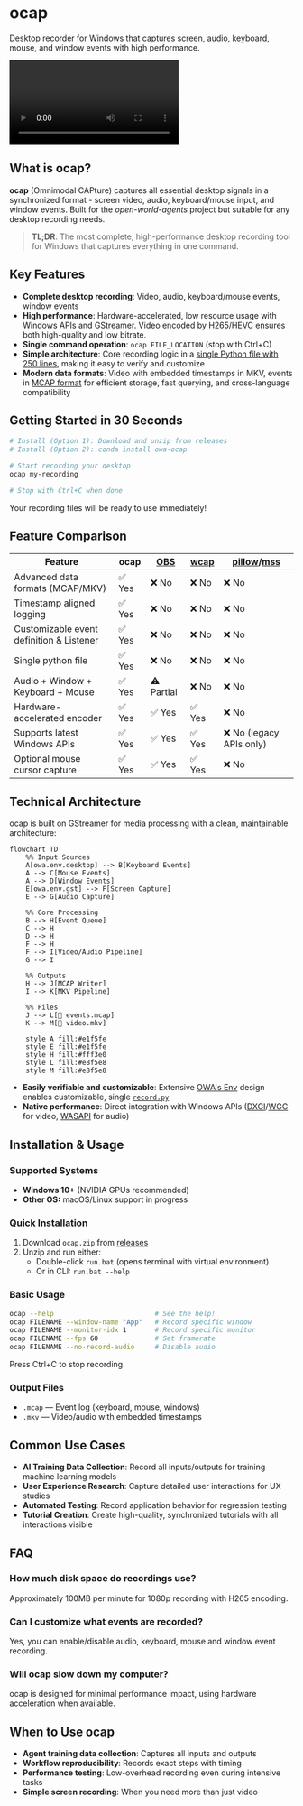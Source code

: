 # ocap

Desktop recorder for Windows that captures screen, audio, keyboard, mouse, and window events with high performance.

<!-- ![ocap recording demo](../images/ocap-demo.gif) -->

<video controls>
    <source src="../ocap.mkv" type="video/mp4">
</video>

## What is ocap?

**ocap** (Omnimodal CAPture) captures all essential desktop signals in a synchronized format - screen video, audio, keyboard/mouse input, and window events. Built for the _open-world-agents_ project but suitable for any desktop recording needs.

> **TL;DR**: The most complete, high-performance desktop recording tool for Windows that captures everything in one command.

## Key Features

- **Complete desktop recording**: Video, audio, keyboard/mouse events, window events
- **High performance**: Hardware-accelerated, low resource usage with Windows APIs and [GStreamer](https://gstreamer.freedesktop.org/). Video encoded by [H265/HEVC](https://en.wikipedia.org/wiki/High_Efficiency_Video_Coding) ensures both high-quality and low bitrate.
- **Single command operation**: `ocap FILE_LOCATION` (stop with Ctrl+C)
- **Simple architecture**: Core recording logic in a [single Python file with 250 lines](https://github.com/open-world-agents/open-world-agents/blob/main/projects/ocap/owa/ocap/record.py), making it easy to verify and customize
- **Modern data formats**: Video with embedded timestamps in MKV, events in [MCAP format](https://mcap.dev/) for efficient storage, fast querying, and cross-language compatibility

## Getting Started in 30 Seconds

```sh
# Install (Option 1): Download and unzip from releases
# Install (Option 2): conda install owa-ocap

# Start recording your desktop
ocap my-recording

# Stop with Ctrl+C when done
```

Your recording files will be ready to use immediately!

## Feature Comparison

| **Feature**                              | **ocap**                 | [OBS](https://obsproject.com/) | [wcap](https://github.com/mmozeiko/wcap) | [pillow](https://github.com/python-pillow/Pillow)/[mss](https://github.com/BoboTiG/python-mss) |
|------------------------------------------|--------------------------|--------------------------------|------------------------------------------|----------------------------------|
| Advanced data formats (MCAP/MKV)     | ✅ Yes                   | ❌ No                          | ❌ No                                    | ❌ No                            |
| Timestamp aligned logging                | ✅ Yes                   | ❌ No                          | ❌ No                                    | ❌ No                            |
| Customizable event definition & Listener | ✅ Yes                   | ❌ No                          | ❌ No                                    | ❌ No                            |
| Single python file                       | ✅ Yes                   | ❌ No                          | ❌ No                                    | ❌ No                            |
| Audio + Window + Keyboard + Mouse        | ✅ Yes                   | ⚠️ Partial                    | ❌ No                                    | ❌ No                            |
| Hardware-accelerated encoder             | ✅ Yes                   | ✅ Yes                         | ✅ Yes                                   | ❌ No                            |
| Supports latest Windows APIs             | ✅ Yes                   | ✅ Yes                         | ✅ Yes                                   | ❌ No (legacy APIs only)         |
| Optional mouse cursor capture            | ✅ Yes                   | ✅ Yes                         | ✅ Yes                                   | ❌ No                            |

## Technical Architecture

ocap is built on GStreamer for media processing with a clean, maintainable architecture:

```mermaid
flowchart TD
    %% Input Sources
    A[owa.env.desktop] --> B[Keyboard Events]
    A --> C[Mouse Events] 
    A --> D[Window Events]
    E[owa.env.gst] --> F[Screen Capture]
    E --> G[Audio Capture]
    
    %% Core Processing
    B --> H[Event Queue]
    C --> H
    D --> H
    F --> H
    F --> I[Video/Audio Pipeline]
    G --> I
    
    %% Outputs
    H --> J[MCAP Writer]
    I --> K[MKV Pipeline]
    
    %% Files
    J --> L[📄 events.mcap]
    K --> M[🎥 video.mkv]
    
    style A fill:#e1f5fe
    style E fill:#e1f5fe
    style H fill:#fff3e0
    style L fill:#e8f5e8
    style M fill:#e8f5e8
```

- **Easily verifiable and customizable**: Extensive [OWA's Env](../../env) design enables customizable, single [`record.py`](https://github.com/open-world-agents/open-world-agents/blob/main/projects/ocap/owa/ocap/record.py)
- **Native performance**: Direct integration with Windows APIs ([DXGI](https://learn.microsoft.com/en-us/windows/win32/direct3ddxgi/d3d10-graphics-programming-guide-dxgi)/[WGC](https://learn.microsoft.com/en-us/uwp/api/windows.graphics.capture?view=winrt-26100) for video, [WASAPI](https://learn.microsoft.com/en-us/windows/win32/coreaudio/wasapi) for audio)

## Installation & Usage

### Supported Systems
- **Windows 10+** (NVIDIA GPUs recommended)
- **Other OS:** macOS/Linux support in progress

### Quick Installation
1. Download `ocap.zip` from [releases](https://github.com/open-world-agents/open-world-agents/releases)
2. Unzip and run either:
   - Double-click `run.bat` (opens terminal with virtual environment)
   - Or in CLI: `run.bat --help`

### Basic Usage

```sh
ocap --help                         # See the help!
ocap FILENAME --window-name "App"   # Record specific window
ocap FILENAME --monitor-idx 1       # Record specific monitor
ocap FILENAME --fps 60              # Set framerate
ocap FILENAME --no-record-audio     # Disable audio
```

Press Ctrl+C to stop recording.

### Output Files
- `.mcap` — Event log (keyboard, mouse, windows)
- `.mkv`  — Video/audio with embedded timestamps

## Common Use Cases

- **AI Training Data Collection**: Record all inputs/outputs for training machine learning models
- **User Experience Research**: Capture detailed user interactions for UX studies
- **Automated Testing**: Record application behavior for regression testing
- **Tutorial Creation**: Create high-quality, synchronized tutorials with all interactions visible

## FAQ

### How much disk space do recordings use?
Approximately 100MB per minute for 1080p recording with H265 encoding.

### Can I customize what events are recorded?
Yes, you can enable/disable audio, keyboard, mouse and window event recording.

### Will ocap slow down my computer?
ocap is designed for minimal performance impact, using hardware acceleration when available.

## When to Use ocap

- **Agent training data collection**: Captures all inputs and outputs
- **Workflow reproducibility**: Records exact steps with timing
- **Performance testing**: Low-overhead recording even during intensive tasks
- **Simple screen recording**: When you need more than just video
